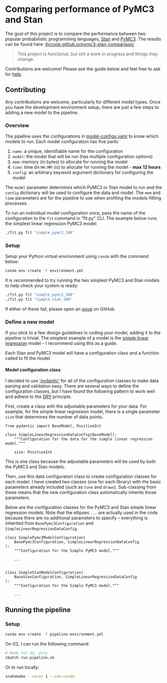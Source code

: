 # Comparing performance of PyMC3 and Stan

The goal of this project is to compare the performance between two popular probabilistic programming languages, [Stan](https://mc-stan.org) and [PyMC3](https://docs.pymc.io/en/v3/).
The results can be found here: [jhrcook.github.io/pymc3-stan-comparison/](https://jhrcook.github.io/pymc3-stan-comparison/)

> This project is functional, but still a work in progress and things may change.

Contributions are welcome!
Please see the guide below and feel free to ask for [help](https://github.com/jhrcook/pymc3-stan-comparison/issues).

## Contributing

Any contributions are welcome, particularly for different model types.
Once you have the development environment setup, there are just a few steps to adding a new model to the pipeline.

### Overview

The pipeline uses the configurations in [model-configs.yaml](model-configs.yaml) to know which models to run.
Each model configuration has five parts:

1. `name`: a unique, identifiable name for the configuration
1. `model`: the model that will be run (has multiple configuration options)
1. `mem`: memory (in bytes) to allocate for running the model
1. `time`: time (in `HH:MM:SS`) to allocate for running the model - **max 12 hours**
1. `config`: an arbitrary keyword argument dictionary for configuring the model

The `model` parameter determines which PyMC3 or Stan model to run and the `config` dictionary will be used to configure the data and model.
The `mem` and `time` parameters are for the pipeline to use when profiling the models-fitting processes.

To run an individual model configuration once, pass the name of the configuration to the `fit` command in "fit.py" CLI.
The example below runs the simplest linear regression PyMC3 model:

```bash
./fit.py fit "simple_pymc3_100"
```

### Setup

Setup your Python virtual environment using `conda` with the command below:

```bash
conda env create -f environment.yml
```

It is recommended to try running the two simplest PyMC3 and Stan models to help check your system is ready:

```bash
./fit.py fit "simple_pymc3_100"
./fit.py fit "simple_stan_100"
```

If either of these fail, please open an [issue](https://github.com/jhrcook/pymc3-stan-comparison/issues) on GitHub.

### Define a new model

If you stick to a few design guidelines in coding your model, adding it to the pipeline is trivial.
The simplest example of a model is the [simple linear regression](models/simple_linear_regression.py) model – I recommend using this as a guide.

Each Stan and PyMC3 model will have a configuration class and a function called to fit the model.

#### Model configuration class

I decided to use ['pydantic'](https://pydantic-docs.helpmanual.io) for all of the configuration classes to make data parsing and validation easy.
There are several ways to define the configuration classes, but I have found the following pattern to work well and adhere to the [DRY](https://en.wikipedia.org/wiki/Don%27t_repeat_yourself) principle.

First, create a class with the adjustable parameters for your data.
For example, for the simple linear regression model, there is a single parameter `size` that determines the number of data points.

```python3
from pydantic import BaseModel, PositiveInt

class SimpleLinearRegressionDataConfig(BaseModel):
    """Configuration for the data for the simple linear regression model."""

    size: PositiveInt
```

This is one class because the adjustable parameters will be used by both the PyMC3 and Stan models.

Then, use this data configuration class to create configuration classes for each model.
I have created two classes (one for each library) with the basic parameters already included (such as `tune` and `draws`).
Sub-classing from these means that the new configuration class automatically inherits those parameters.


Below are the configuration classes for the PyMC3 and Stan simple linear regression models.
Note that the ellipses `...` are actually used in the code because there are no additional parameters to specify – everything is inherited from `BasePymc3Configuration` and `SimpleLinearRegressionDataConfig`.

```python3
class SimplePymc3ModelConfiguration(
    BasePymc3Configuration, SimpleLinearRegressionDataConfig
):
    """Configuration for the Simple PyMC3 model."""

    ...


class SimpleStanModelConfiguration(
    BaseStanConfiguration, SimpleLinearRegressionDataConfig
):
    """Configuration for the Simple PyMC3 model."""

    ...
```

## Running the pipeline

### Setup

```bash
conda env create -f pipeline-environment.yml
```

On O2, I can run the following command:

```bash
# Made for O2, only.
sbatch run-pipeline.sh
```

Or to run locally:

```bash
snakemake --cores 1 --use-conda
```
